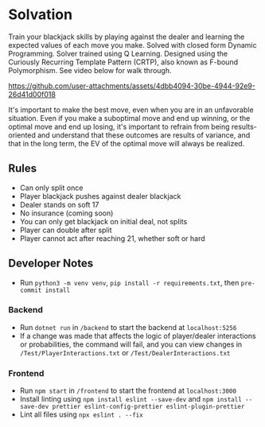 # Solvation
Train your blackjack skills by playing against the dealer and learning the expected values of each move you make. Solved with closed form Dynamic Programming. Solver trained using Q Learning. Designed using the Curiously Recurring Template Pattern (CRTP), also known as F-bound Polymorphism. See video below for walk through.

https://github.com/user-attachments/assets/4dbb4094-30be-4944-92e9-26d41d00f018

It's important to make the best move, even when you are in an unfavorable situation. Even if you make a suboptimal move and end up winning, or the optimal move and end up losing, it's important to refrain from being results-oriented and understand that these outcomes are results of variance, and that in the long term, the EV of the optimal move will always be realized.

## Rules
- Can only split once
- Player blackjack pushes against dealer blackjack
- Dealer stands on soft 17
- No insurance (coming soon)
- You can only get blackjack on initial deal, not splits
- Player can double after split
- Player cannot act after reaching 21, whether soft or hard

## Developer Notes

- Run ```python3 -m venv venv```, ```pip install -r requirements.txt```, then ```pre-commit install```

### Backend
- Run `dotnet run` in `/backend` to start the backend at `localhost:5256`
- If a change was made that affects the logic of player/dealer interactions or probabilities, the command will fail, and you can view changes in `/Test/PlayerInteractions.txt` or `/Test/DealerInteractions.txt`

### Frontend
- Run `npm start` in `/frontend` to start the frontend at `localhost:3000`
- Install linting using `npm install eslint --save-dev` and `npm install --save-dev prettier eslint-config-prettier eslint-plugin-prettier`
- Lint all files using `npx eslint . --fix`
